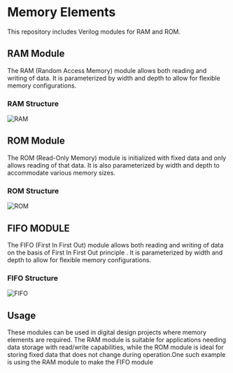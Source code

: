 # Memory Elements

This repository includes Verilog modules for RAM and ROM.

## RAM Module

The RAM (Random Access Memory) module allows both reading and writing of data. It is parameterized by width and depth to allow for flexible memory configurations.

### RAM Structure
![RAM](https://github.com/user-attachments/assets/40496e3f-f847-4af0-af6f-65f7be413b92)


## ROM Module

The ROM (Read-Only Memory) module is initialized with fixed data and only allows reading of that data. It is also parameterized by width and depth to accommodate various memory sizes.

### ROM Structure
![ROM](https://github.com/user-attachments/assets/161da489-9d6a-4ebe-a547-18ce0f5dee0a)

## FIFO MODULE
The FIFO (First In First Out) module allows both reading and writing of data on the basis of First In First Out principle . It is parameterized by width and depth to allow for flexible memory configurations.
### FIFO Structure
![FIFO](https://github.com/user-attachments/assets/c9513896-133a-4467-ac75-32bd2f8684d9)


## Usage

These modules can be used in digital design projects where memory elements are required. The RAM module is suitable for applications needing data storage with read/write capabilities, while the ROM module is ideal for storing fixed data that does not change during operation.One such example is using the RAM module to make the FIFO module

